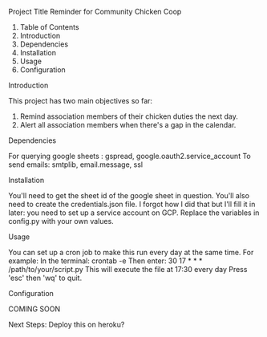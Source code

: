 Project Title
Reminder for Community Chicken Coop

1. Table of Contents
2. Introduction
3. Dependencies
4. Installation
5. Usage
6. Configuration



Introduction

This project has two main objectives so far:
1. Remind association members of their chicken duties the next day.
2. Alert all association members when there's a gap in the calendar.

Dependencies

For querying google sheets : gspread, google.oauth2.service_account
To send emails: smtplib, email.message, ssl

Installation

You'll need to get the sheet id of the google sheet in question. You'll also need to create the credentials.json file.
I forgot how I did that but I'll fill it in later: you need to set up a service account on GCP.
Replace the variables in config.py with your own values.

Usage

You can set up a cron job to make this run every day at the same time.
For example:
In the terminal: crontab -e
Then enter: 30 17 * * * /path/to/your/script.py
This will execute the file at 17:30 every day
Press 'esc' then 'wq' to quit.

Configuration

COMING SOON

Next Steps:
Deploy this on heroku?
